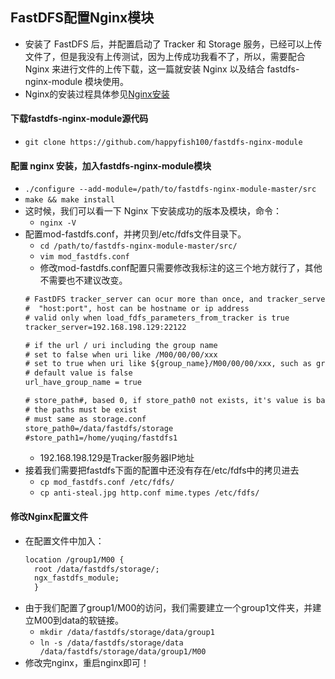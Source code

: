## FastDFS配置Nginx模块
- 安装了 FastDFS 后，并配置启动了 Tracker 和 Storage 服务，已经可以上传文件了，但是我没有上传测试，因为上传成功我看不了，所以，需要配合 Nginx 来进行文件的上传下载，这一篇就安装 Nginx 以及结合 fastdfs-nginx-module 模块使用。
- Nginx的安装过程具体参见[Nginx安装](../Nginx/Nginx-安装及配置.md)

#### 下载fastdfs-nginx-module源代码
- `git clone https://github.com/happyfish100/fastdfs-nginx-module`

#### 配置 nginx 安装，加入fastdfs-nginx-module模块
- `./configure --add-module=/path/to/fastdfs-nginx-module-master/src`
- `make && make install`
- 这时候，我们可以看一下 Nginx 下安装成功的版本及模块，命令：
  - `nginx -V`
- 配置mod-fastdfs.conf，并拷贝到/etc/fdfs文件目录下。
  - `cd /path/to/fastdfs-nginx-module-master/src/`
  - `vim mod_fastdfs.conf`
  - 修改mod-fastdfs.conf配置只需要修改我标注的这三个地方就行了，其他不需要也不建议改变。
  ``` xml
  # FastDFS tracker_server can ocur more than once, and tracker_server format is
  #  "host:port", host can be hostname or ip address
  # valid only when load_fdfs_parameters_from_tracker is true
  tracker_server=192.168.198.129:22122
  
  # if the url / uri including the group name
  # set to false when uri like /M00/00/00/xxx
  # set to true when uri like ${group_name}/M00/00/00/xxx, such as group1/M00/xxx
  # default value is false
  url_have_group_name = true

  # store_path#, based 0, if store_path0 not exists, it's value is base_path
  # the paths must be exist
  # must same as storage.conf
  store_path0=/data/fastdfs/storage
  #store_path1=/home/yuqing/fastdfs1
  ```
  - 192.168.198.129是Tracker服务器IP地址
- 接着我们需要把fastdfs下面的配置中还没有存在/etc/fdfs中的拷贝进去
  - `cp mod_fastdfs.conf /etc/fdfs/`
  - `cp anti-steal.jpg http.conf mime.types /etc/fdfs/`
#### 修改Nginx配置文件
- 在配置文件中加入：
  ``` xml
  location /group1/M00 {
    root /data/fastdfs/storage/;
    ngx_fastdfs_module;
    }
  ```
- 由于我们配置了group1/M00的访问，我们需要建立一个group1文件夹，并建立M00到data的软链接。
  - `mkdir /data/fastdfs/storage/data/group1`
  - `ln -s /data/fastdfs/storage/data /data/fastdfs/storage/data/group1/M00`
- 修改完nginx，重启nginx即可！
